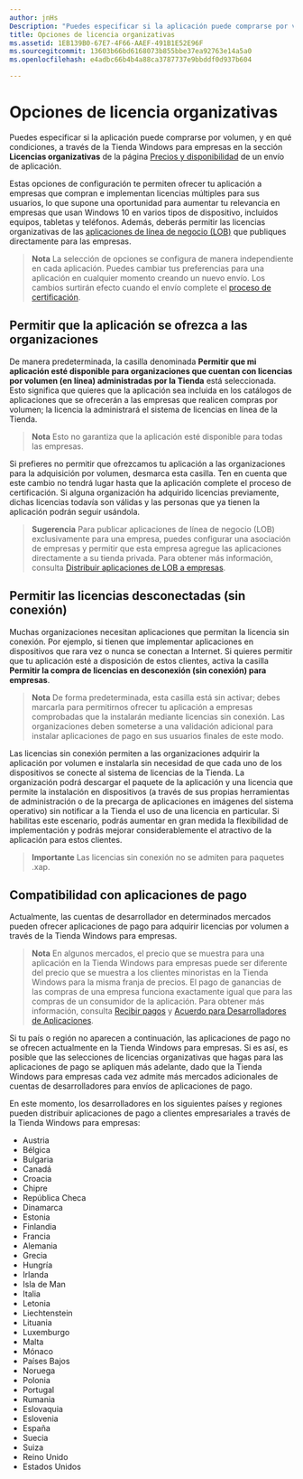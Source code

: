 ```yaml
---
author: jnHs
Description: "Puedes especificar si la aplicación puede comprarse por volumen, y en qué condiciones, a través de la Tienda Windows para empresas en la sección Licencias organizativas de la página Precios y disponibilidad de un envío de aplicación."
title: Opciones de licencia organizativas
ms.assetid: 1EB139B0-67E7-4F66-AAEF-491B1E52E96F
ms.sourcegitcommit: 13603b66bd6168073b855bbe37ea92763e14a5a0
ms.openlocfilehash: e4adbc66b4b4a88ca3787737e9bbddf0d937b604

---
```


# Opciones de licencia organizativas


Puedes especificar si la aplicación puede comprarse por volumen, y en qué condiciones, a través de la Tienda Windows para empresas en la sección **Licencias organizativas** de la página [Precios y disponibilidad](set-app-pricing-and-availability.md#organizational-licensing) de un envío de aplicación.

Estas opciones de configuración te permiten ofrecer tu aplicación a empresas que compran e implementan licencias múltiples para sus usuarios, lo que supone una oportunidad para aumentar tu relevancia en empresas que usan Windows 10 en varios tipos de dispositivo, incluidos equipos, tabletas y teléfonos. Además, deberás permitir las licencias organizativas de las [aplicaciones de línea de negocio (LOB)](distribute-lob-apps-to-enterprises.md) que publiques directamente para las empresas.

> **Nota**  La selección de opciones se configura de manera independiente en cada aplicación. Puedes cambiar tus preferencias para una aplicación en cualquier momento creando un nuevo envío. Los cambios surtirán efecto cuando el envío complete el [proceso de certificación](the-app-certification-process.md).

## Permitir que la aplicación se ofrezca a las organizaciones

De manera predeterminada, la casilla denominada **Permitir que mi aplicación esté disponible para organizaciones que cuentan con licencias por volumen (en línea) administradas por la Tienda** está seleccionada. Esto significa que quieres que la aplicación sea incluida en los catálogos de aplicaciones que se ofrecerán a las empresas que realicen compras por volumen; la licencia la administrará el sistema de licencias en línea de la Tienda.

> **Nota**  Esto no garantiza que la aplicación esté disponible para todas las empresas.

Si prefieres no permitir que ofrezcamos tu aplicación a las organizaciones para la adquisición por volumen, desmarca esta casilla. Ten en cuenta que este cambio no tendrá lugar hasta que la aplicación complete el proceso de certificación. Si alguna organización ha adquirido licencias previamente, dichas licencias todavía son válidas y las personas que ya tienen la aplicación podrán seguir usándola.

> **Sugerencia**  Para publicar aplicaciones de línea de negocio (LOB) exclusivamente para una empresa, puedes configurar una asociación de empresas y permitir que esta empresa agregue las aplicaciones directamente a su tienda privada. Para obtener más información, consulta [Distribuir aplicaciones de LOB a empresas](distribute-lob-apps-to-enterprises.md).

## Permitir las licencias desconectadas (sin conexión)


Muchas organizaciones necesitan aplicaciones que permitan la licencia sin conexión. Por ejemplo, si tienen que implementar aplicaciones en dispositivos que rara vez o nunca se conectan a Internet. Si quieres permitir que tu aplicación esté a disposición de estos clientes, activa la casilla **Permitir la compra de licencias en desconexión (sin conexión) para empresas**.

> **Nota** De forma predeterminada, esta casilla está sin activar; debes marcarla para permitirnos ofrecer tu aplicación a empresas comprobadas que la instalarán mediante licencias sin conexión. Las organizaciones deben someterse a una validación adicional para instalar aplicaciones de pago en sus usuarios finales de este modo.

Las licencias sin conexión permiten a las organizaciones adquirir la aplicación por volumen e instalarla sin necesidad de que cada uno de los dispositivos se conecte al sistema de licencias de la Tienda. La organización podrá descargar el paquete de la aplicación y una licencia que permite la instalación en dispositivos (a través de sus propias herramientas de administración o de la precarga de aplicaciones en imágenes del sistema operativo) sin notificar a la Tienda el uso de una licencia en particular. Si habilitas este escenario, podrás aumentar en gran medida la flexibilidad de implementación y podrás mejorar considerablemente el atractivo de la aplicación para estos clientes.

> **Importante** Las licencias sin conexión no se admiten para paquetes .xap.  

 
## Compatibilidad con aplicaciones de pago

Actualmente, las cuentas de desarrollador en determinados mercados pueden ofrecer aplicaciones de pago para adquirir licencias por volumen a través de la Tienda Windows para empresas. 

> **Nota** En algunos mercados, el precio que se muestra para una aplicación en la Tienda Windows para empresas puede ser diferente del precio que se muestra a los clientes minoristas en la Tienda Windows para la misma franja de precios. El pago de ganancias de las compras de una empresa funciona exactamente igual que para las compras de un consumidor de la aplicación. Para obtener más información, consulta [Recibir pagos](getting-paid-apps.md) y [Acuerdo para Desarrolladores de Aplicaciones](https://msdn.microsoft.com/library/windows/apps/hh694058).

Si tu país o región no aparecen a continuación, las aplicaciones de pago no se ofrecen actualmente en la Tienda Windows para empresas. Si es así, es posible que las selecciones de licencias organizativas que hagas para las aplicaciones de pago se apliquen más adelante, dado que la Tienda Windows para empresas cada vez admite más mercados adicionales de cuentas de desarrolladores para envíos de aplicaciones de pago.

En este momento, los desarrolladores en los siguientes países y regiones pueden distribuir aplicaciones de pago a clientes empresariales a través de la Tienda Windows para empresas:

- Austria
- Bélgica
- Bulgaria
- Canadá
- Croacia
- Chipre
- República Checa
- Dinamarca
- Estonia
- Finlandia
- Francia
- Alemania
- Grecia
- Hungría
- Irlanda
- Isla de Man
- Italia
- Letonia
- Liechtenstein
- Lituania
- Luxemburgo
- Malta
- Mónaco
- Países Bajos
- Noruega
- Polonia
- Portugal
- Rumania
- Eslovaquia
- Eslovenia
- España
- Suecia
- Suiza
- Reino Unido
- Estados Unidos



<!--HONumber=Jun16_HO5-->


